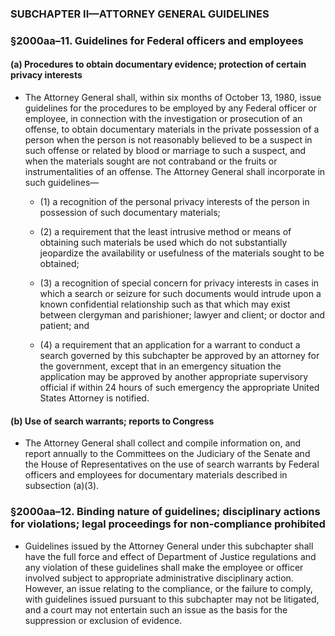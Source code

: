 ### SUBCHAPTER II—ATTORNEY GENERAL GUIDELINES

### §2000aa–11. Guidelines for Federal officers and employees
#### (a) Procedures to obtain documentary evidence; protection of certain privacy interests
* The Attorney General shall, within six months of October 13, 1980, issue guidelines for the procedures to be employed by any Federal officer or employee, in connection with the investigation or prosecution of an offense, to obtain documentary materials in the private possession of a person when the person is not reasonably believed to be a suspect in such offense or related by blood or marriage to such a suspect, and when the materials sought are not contraband or the fruits or instrumentalities of an offense. The Attorney General shall incorporate in such guidelines—

  * (1) a recognition of the personal privacy interests of the person in possession of such documentary materials;

  * (2) a requirement that the least intrusive method or means of obtaining such materials be used which do not substantially jeopardize the availability or usefulness of the materials sought to be obtained;

  * (3) a recognition of special concern for privacy interests in cases in which a search or seizure for such documents would intrude upon a known confidential relationship such as that which may exist between clergyman and parishioner; lawyer and client; or doctor and patient; and

  * (4) a requirement that an application for a warrant to conduct a search governed by this subchapter be approved by an attorney for the government, except that in an emergency situation the application may be approved by another appropriate supervisory official if within 24 hours of such emergency the appropriate United States Attorney is notified.

#### (b) Use of search warrants; reports to Congress
* The Attorney General shall collect and compile information on, and report annually to the Committees on the Judiciary of the Senate and the House of Representatives on the use of search warrants by Federal officers and employees for documentary materials described in subsection (a)(3).

### §2000aa–12. Binding nature of guidelines; disciplinary actions for violations; legal proceedings for non-compliance prohibited
* Guidelines issued by the Attorney General under this subchapter shall have the full force and effect of Department of Justice regulations and any violation of these guidelines shall make the employee or officer involved subject to appropriate administrative disciplinary action. However, an issue relating to the compliance, or the failure to comply, with guidelines issued pursuant to this subchapter may not be litigated, and a court may not entertain such an issue as the basis for the suppression or exclusion of evidence.